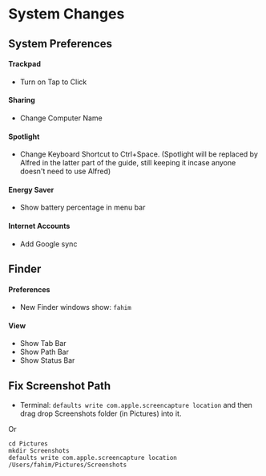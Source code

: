 # System Changes

## System Preferences

#### Trackpad

* Turn on Tap to Click

#### Sharing

* Change Computer Name

#### Spotlight

* Change Keyboard Shortcut to Ctrl+Space. \(Spotlight will be replaced by Alfred in the latter part of the guide, still keeping it incase anyone doesn't need to use Alfred\)

#### Energy Saver

* Show battery percentage in menu bar

#### Internet Accounts

* Add Google sync



## Finder

#### Preferences

* New Finder windows show: `fahim`

#### View

* Show Tab Bar
* Show Path Bar
* Show Status Bar



## Fix Screenshot Path

* Terminal: `defaults write com.apple.screencapture location`  and then drag drop Screenshots folder \(in Pictures\) into it. 

Or

```text
cd Pictures
mkdir Screenshots
defaults write com.apple.screencapture location /Users/fahim/Pictures/Screenshots
```
